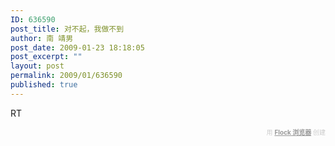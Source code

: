 ```yaml
---
ID: 636590
post_title: 对不起，我做不到
author: 南 靖男
post_date: 2009-01-23 18:18:05
post_excerpt: ""
layout: post
permalink: 2009/01/636590
published: true
---
```

RT
   <div class="flockcredit" style="text-align: right; color: #CCC; font-size: x-small;">用 <a href="http://www.flock.com/blogged-with-flock" style="color: #999; font-weight: bold;" target="_new" title="Flock Browser">Flock 浏览器</a> 创建</div>